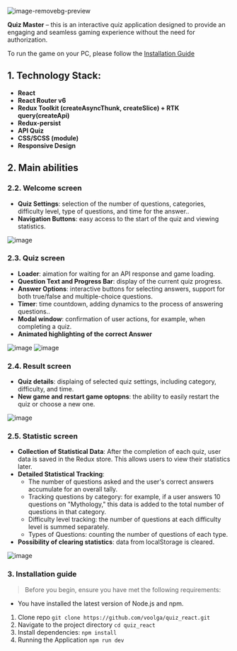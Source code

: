 ![image-removebg-preview](https://github.com/voolga/quiz_react/assets/88053873/d5d5d0da-2d13-403a-b332-9c3b489ecc60)

**Quiz Master** – this is an interactive quiz application designed to provide an engaging and seamless gaming experience without the need for authorization. 

To run the game on your PC, please follow the [Installation Guide](#3-installation-guide)

## 1. Technology Stack:
- **React**
- **React Router v6**
- **Redux Toolkit (createAsyncThunk, createSlice) + RTK query(createApi)**
- **Redux-persist**
- **API Quiz**
- **CSS/SCSS (module)**
- **Responsive Design**

## 2. Main abilities

### 2.2. Welcome screen

- **Quiz Settings**: selection of the number of questions, categories, difficulty level, type of questions, and time for the answer.. 
- **Navigation Buttons**: easy access to the start of the quiz and viewing statistics.

![image](https://github.com/voolga/quiz_react/assets/88053873/a5f0355e-be80-4962-a3f8-3a4ad15669fe)

### 2.3. Quiz screen

- **Loader**: aimation for waiting for an API response and game loading.
- **Question Text and Progress Bar**: display of the current quiz progress.
- **Answer Options**: interactive buttons for selecting answers, support for both true/false and multiple-choice questions.
- **Timer**: time countdown, adding dynamics to the process of answering questions..
- **Modal window**: confirmation of user actions, for example, when completing a quiz.
- **Animated highlighting of the correct Answer**
  
![image](https://github.com/voolga/quiz_react/assets/88053873/e76270f0-8700-45a9-97bd-df67408139ab)
![image](https://github.com/voolga/quiz_react/assets/88053873/dec9d6a4-c476-4c75-a1f6-0ecd49574614)


### 2.4. Result screen 

- **Quiz details**: displaing of selected quiz settings, including category, difficulty, and time.
- **New game and restart game optopns**: the ability to easily restart the quiz or choose a new one.

![image](https://github.com/voolga/quiz_react/assets/88053873/fb18f33a-f33b-41d8-b00f-3cde274775a8)

### 2.5. Statistic screen

- **Collection of Statistical Data**: After the completion of each quiz, user data is saved in the Redux store. This allows users to view their statistics later.
- **Detailed Statistical Tracking**:
  - The number of questions asked and the user's correct answers accumulate for an overall tally.
  - Tracking questions by category: for example, if a user answers 10 questions on "Mythology," this data is added to the total number of questions in that category.
  - Difficulty level tracking: the number of questions at each difficulty level is summed separately.
  - Types of Questions: counting the number of questions of each type.
- **Possibility of clearing statistics**: data from localStorage is cleared.

 ![image](https://github.com/voolga/quiz_react/assets/88053873/518c07a7-c1b5-4321-bfa9-dabd50938f2d)

### 3. Installation guide

> Before you begin, ensure you have met the following requirements:
- You have installed the latest version of Node.js and npm.

1. Clone repo
`git clone https://github.com/voolga/quiz_react.git`
2. Navigate to the project directory
`cd quiz_react`
3. Install dependencies:
`npm install`
4. Running the Application
`npm run dev`
